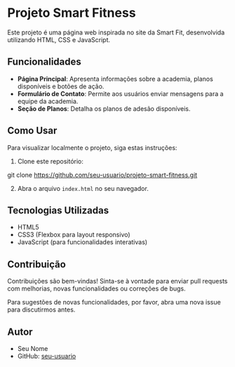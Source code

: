 # Projeto Smart Fitness

Este projeto é uma página web inspirada no site da Smart Fit, desenvolvida utilizando HTML, CSS e JavaScript.

## Funcionalidades

- **Página Principal**: Apresenta informações sobre a academia, planos disponíveis e botões de ação.
- **Formulário de Contato**: Permite aos usuários enviar mensagens para a equipe da academia.
- **Seção de Planos**: Detalha os planos de adesão disponíveis.

## Como Usar

Para visualizar localmente o projeto, siga estas instruções:

1. Clone este repositório:

git clone https://github.com/seu-usuario/projeto-smart-fitness.git


2. Abra o arquivo `index.html` no seu navegador.

## Tecnologias Utilizadas

- HTML5
- CSS3 (Flexbox para layout responsivo)
- JavaScript (para funcionalidades interativas)

## Contribuição

Contribuições são bem-vindas! Sinta-se à vontade para enviar pull requests com melhorias, novas funcionalidades ou correções de bugs.

Para sugestões de novas funcionalidades, por favor, abra uma nova issue para discutirmos antes.

## Autor

- Seu Nome
- GitHub: [seu-usuario](https://github.com/seu-usuario)
